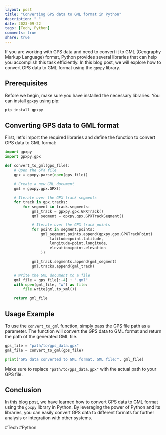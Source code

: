 ```yaml
---
layout: post
title: "Converting GPS data to GML format in Python"
description: " "
date: 2023-09-22
tags: [Tech, Python]
comments: true
share: true
---
```


If you are working with GPS data and need to convert it to GML (Geography Markup Language) format, Python provides several libraries that can help you accomplish this task efficiently. In this blog post, we will explore how to convert GPS data to GML format using the `gpxpy` library.

## Prerequisites

Before we begin, make sure you have installed the necessary libraries. You can install `gpxpy` using pip:

```python
pip install gpxpy
```

## Converting GPS data to GML format

First, let's import the required libraries and define the function to convert GPS data to GML format:

```python
import gpxpy
import gpxpy.gpx

def convert_to_gml(gps_file):
    # Open the GPX file
    gpx = gpxpy.parse(open(gps_file))

    # Create a new GML document
    gml = gpxpy.gpx.GPX()

    # Iterate over the GPX track segments
    for track in gpx.tracks:
        for segment in track.segments:
            gml_track = gpxpy.gpx.GPXTrack()
            gml_segment = gpxpy.gpx.GPXTrackSegment()

            # Iterate over the GPX track points
            for point in segment.points:
                gml_segment.points.append(gpxpy.gpx.GPXTrackPoint(
                    latitude=point.latitude,
                    longitude=point.longitude,
                    elevation=point.elevation
                ))

            gml_track.segments.append(gml_segment)
            gml.tracks.append(gml_track)

    # Write the GML document to a file
    gml_file = gps_file[:-4] + ".gml"
    with open(gml_file, "w") as file:
        file.write(gml.to_xml())

    return gml_file
```

## Usage Example

To use the `convert_to_gml` function, simply pass the GPS file path as a parameter. The function will convert the GPS data to GML format and return the path of the generated GML file.

```python
gps_file = "path/to/gps_data.gpx"
gml_file = convert_to_gml(gps_file)

print("GPS data converted to GML format. GML file:", gml_file)
```

Make sure to replace `"path/to/gps_data.gpx"` with the actual path to your GPS file.

## Conclusion

In this blog post, we have learned how to convert GPS data to GML format using the `gpxpy` library in Python. By leveraging the power of Python and its libraries, you can easily convert GPS data to different formats for further analysis or integration with other systems.

#Tech #Python